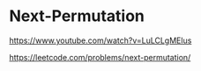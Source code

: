 # Next-Permutation

https://www.youtube.com/watch?v=LuLCLgMElus


https://leetcode.com/problems/next-permutation/
